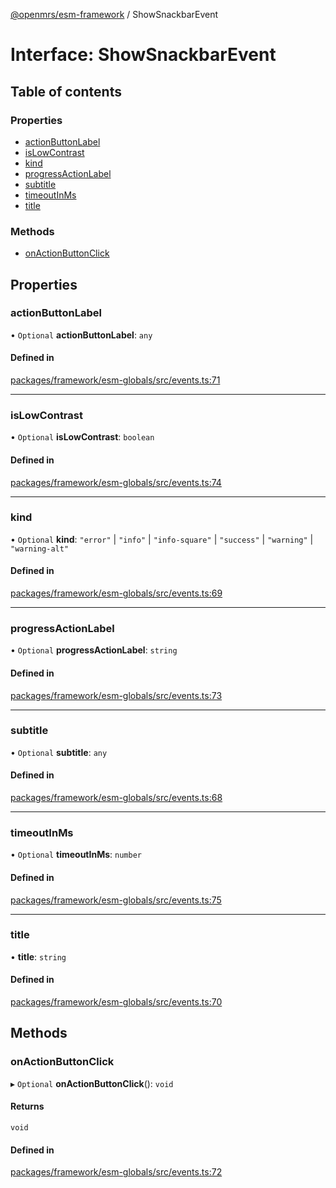 [@openmrs/esm-framework](../API.md) / ShowSnackbarEvent

# Interface: ShowSnackbarEvent

## Table of contents

### Properties

- [actionButtonLabel](ShowSnackbarEvent.md#actionbuttonlabel)
- [isLowContrast](ShowSnackbarEvent.md#islowcontrast)
- [kind](ShowSnackbarEvent.md#kind)
- [progressActionLabel](ShowSnackbarEvent.md#progressactionlabel)
- [subtitle](ShowSnackbarEvent.md#subtitle)
- [timeoutInMs](ShowSnackbarEvent.md#timeoutinms)
- [title](ShowSnackbarEvent.md#title)

### Methods

- [onActionButtonClick](ShowSnackbarEvent.md#onactionbuttonclick)

## Properties

### actionButtonLabel

• `Optional` **actionButtonLabel**: `any`

#### Defined in

[packages/framework/esm-globals/src/events.ts:71](https://github.com/openmrs/openmrs-esm-core/blob/main/packages/framework/esm-globals/src/events.ts#L71)

___

### isLowContrast

• `Optional` **isLowContrast**: `boolean`

#### Defined in

[packages/framework/esm-globals/src/events.ts:74](https://github.com/openmrs/openmrs-esm-core/blob/main/packages/framework/esm-globals/src/events.ts#L74)

___

### kind

• `Optional` **kind**: ``"error"`` \| ``"info"`` \| ``"info-square"`` \| ``"success"`` \| ``"warning"`` \| ``"warning-alt"``

#### Defined in

[packages/framework/esm-globals/src/events.ts:69](https://github.com/openmrs/openmrs-esm-core/blob/main/packages/framework/esm-globals/src/events.ts#L69)

___

### progressActionLabel

• `Optional` **progressActionLabel**: `string`

#### Defined in

[packages/framework/esm-globals/src/events.ts:73](https://github.com/openmrs/openmrs-esm-core/blob/main/packages/framework/esm-globals/src/events.ts#L73)

___

### subtitle

• `Optional` **subtitle**: `any`

#### Defined in

[packages/framework/esm-globals/src/events.ts:68](https://github.com/openmrs/openmrs-esm-core/blob/main/packages/framework/esm-globals/src/events.ts#L68)

___

### timeoutInMs

• `Optional` **timeoutInMs**: `number`

#### Defined in

[packages/framework/esm-globals/src/events.ts:75](https://github.com/openmrs/openmrs-esm-core/blob/main/packages/framework/esm-globals/src/events.ts#L75)

___

### title

• **title**: `string`

#### Defined in

[packages/framework/esm-globals/src/events.ts:70](https://github.com/openmrs/openmrs-esm-core/blob/main/packages/framework/esm-globals/src/events.ts#L70)

## Methods

### onActionButtonClick

▸ `Optional` **onActionButtonClick**(): `void`

#### Returns

`void`

#### Defined in

[packages/framework/esm-globals/src/events.ts:72](https://github.com/openmrs/openmrs-esm-core/blob/main/packages/framework/esm-globals/src/events.ts#L72)
